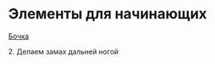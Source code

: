 <html>
    <head>
        <meta charset="UTF-8">
    </head>
    <body>
        <h1>Элементы для начинающих</h1>
        <p><a href="D:\Alex\GitHub\pole-dance 2\bochka.html">Бочка</a></p>
        <p>2. Делаем замах дальней ногой</p>
    </body>
</html>
